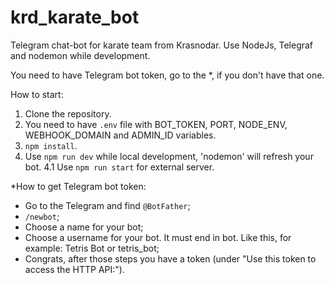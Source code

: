 # krd_karate_bot
Telegram chat-bot for karate team from Krasnodar. Use NodeJs, Telegraf and nodemon while development.

You need to have Telegram bot token, go to the *, if you don't have that one.

How to start:

1. Clone the repository.
2. You need to have `.env` file with BOT_TOKEN, PORT, NODE_ENV, WEBHOOK_DOMAIN and ADMIN_ID variables.
3. `npm install`.
4.  Use `npm run dev` while local development, 'nodemon' will refresh your bot.
4.1  Use `npm run start` for external server.

*How to get Telegram bot token:
  - Go to the Telegram and find `@BotFather`;
  - `/newbot`;
  - Choose a name for your bot;
  - Choose a username for your bot. It must end in bot. Like this, for example: Tetris Bot or tetris_bot;
  - Congrats, after those steps you have a token (under "Use this token to access the HTTP API:").
